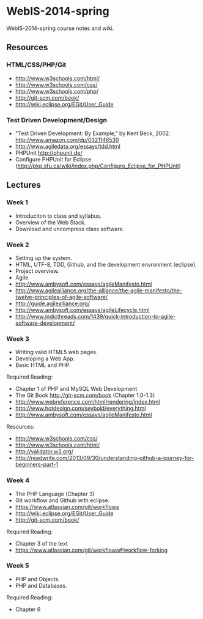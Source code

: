 # WebIS-2014-spring #

WebIS-2014-spring course notes and wiki.

## Resources ##

### HTML/CSS/PHP/Git ###
 * http://www.w3schools.com/html/
 * http://www.w3schools.com/css/
 * http://www.w3schools.com/php/
 * http://git-scm.com/book/
 * http://wiki.eclipse.org/EGit/User_Guide

### Test Driven Development/Design ###
 * "Test Driven Development: By Example," by Kent Beck, 2002. http://www.amazon.com/dp/0321146530
 * http://www.agiledata.org/essays/tdd.html
 * PHPUnit http://phpunit.de/
 * Configure PHPUnit for Eclipse (http://pkp.sfu.ca/wiki/index.php/Configure_Eclipse_for_PHPUnit)

## Lectures ##

### Week 1
 * Introduciton to class and syllabus.
 * Overview of the Web Stack.
 * Download and uncompress class software.

### Week 2
 * Setting up the system.
 * HTML, UTF-8, TDD, Github, and the development envronment (eclipse).
 * Project overview.
 * Agile
  * http://www.ambysoft.com/essays/agileManifesto.html 
  * http://www.agilealliance.org/the-alliance/the-agile-manifesto/the-twelve-principles-of-agile-software/
  * http://guide.agilealliance.org/ 
  * http://www.ambysoft.com/essays/agileLifecycle.html
  * http://www.indicthreads.com/1439/quick-introduction-to-agile-software-development/

### Week 3
 * Writing valid HTML5 web pages.
 * Developing a Web App.
 * Basic HTML and PHP.

Required Reading:
 * Chapter 1 of PHP and MySQL Web Development
 * The Git Book http://git-scm.com/book (Chapter 1.0-1.3)
 * http://www.webreference.com/html/rendering/index.html
 * http://www.hotdesign.com/seybold/everything.html
 * http://www.ambysoft.com/essays/agileManifesto.html

Resources:
 * http://www.w3schools.com/css/
 * http://www.w3schools.com/html/
 * http://validator.w3.org/
 * http://readwrite.com/2013/09/30/understanding-github-a-journey-for-beginners-part-1

### Week 4
 * The PHP Language (Chapter 3)
 * Git workflow and Github with eclipse.
  * https://www.atlassian.com/git/workflows
  * http://wiki.eclipse.org/EGit/User_Guide
  * http://git-scm.com/book/

Required Reading:
 * Chapter 3 of the text
 * https://www.atlassian.com/git/workflows#!workflow-forking

### Week 5
 * PHP and Objects.
 * PHP and Databases.

Required Reading:
 * Chapter 6

 
